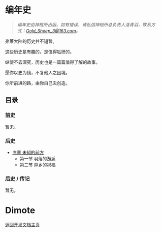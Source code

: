 # 编年史

> *编年史由神档所出版。如有错误，请私信神档所总负责人洛青羽，联系方式：Gold_Sheep_3@163.com。*

 弗莱大陆的历史并不短暂。

这些历史是有趣的，是值得钻研的。

纵使不去深究，历史也是一篇篇值得了解的故事。

愿你以史为镜，不复他人之困境。

你所前进的路，由你自己去创造。

## 目录

### 前史

暂无。

### 后史

- [序章 未知的前方](hs/xuzhang.md)
    - 第一节 羽落的邂逅
    - 第二节 异乡的祝福

### 后史 / 传记

暂无。

# Dimote

[返回开发文档主页](../../index.md)
